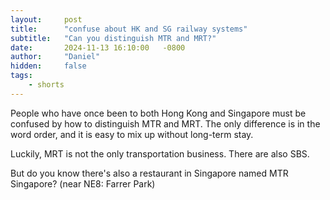 ```yaml
---
layout:     post
title:      "confuse about HK and SG railway systems"
subtitle:   "Can you distinguish MTR and MRT?"
date:       2024-11-13 16:10:00   -0800
author:     "Daniel"
hidden:     false
tags:
    - shorts
---
```


People who have once been to both Hong Kong and Singapore must be confused by how to distinguish MTR and MRT. The only difference is in the word order, and it is easy to mix up without long-term stay.

Luckily, MRT is not the only transportation business. There are also SBS.

But do you know there's also a restaurant in Singapore named MTR Singapore? (near NE8: Farrer Park)